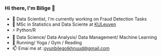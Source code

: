 ### Hi there, I'm Bilige 👋


- 🔭 Data Scientist, I'm currently working on Fraud Detection Tasks
- 🌱 MSc in Statistics and Data Sciente at [KULeuven]([https://www.pku.edu.cn](https://www.kuleuven.be/kuleuven))
- ⚡ Python/R
- 🤔 Data Science/ Data Analysis/ Data Management/ Machine Learning
- 🏃 Running/ Yoga / Gym / Reading
- 📫 Emai me at :oyunbilegolkhnuud@gmail.com
